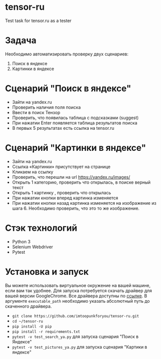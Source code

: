 # tensor-ru
Test task for tensor.ru as a tester

# Задача
Необходимо автоматизировать проверку двух сценариев:
1. Поиск в яндексе
2. Картинки в яндексе

# Сценарий "Поиск в яндексе"
* Зайти на yandex.ru
* Проверить наличия поля поиска
* Ввести в поиск Тензор
* Проверить, что появилась таблица с подсказками (suggest) 
* При нажатии Enter появляется таблица результатов поиска
* В первых 5 результатах есть ссылка на tensor.ru

# Сценарий "Картинки в яндексе"
* Зайти на yandex.ru
* Ссылка «Картинки» присутствует на странице
* Кликаем на ссылку
* Проверить, что перешли на url https://yandex.ru/images/
* Открыть 1 категорию, проверить что открылась, в поиске верный текст
* Открыть 1 картинку , проверить что открылась
* При нажатии кнопки вперед  картинка изменяется
* При нажатии кнопки назад картинка изменяется на изображение из шага 6. Необходимо проверить, что это то же изображение.

# Стэк технологий
* Python 3
* Selenium Webdriver
* Pytest



# Установка и запуск
Вы можете использовать виртуальное окружение на вашей машине, если вам так удобнее.
Для запуска потребуется скачать драйвер для вашей версии GoogleChrome. Все драйвера доступны по [ссылке](https://chromedriver.chromium.org/downloads).
В аргументе ``executable_path`` необходимо указать абсолютный путь до скаченного драйвера.

* ``git clone https://github.com/imtoopunkforyou/tensor-ru.git``
* ``cd ~/tensor-ru``
* ``pip install -U pip``
* ``pip install -r requirements.txt``
* ``pytest -v test_search_ya.py`` для запуска сценария "Поиск в Яндексе"
* ``pytest -v test_pictures_ya.py`` для запуска сценария "Картики в яндексе"
